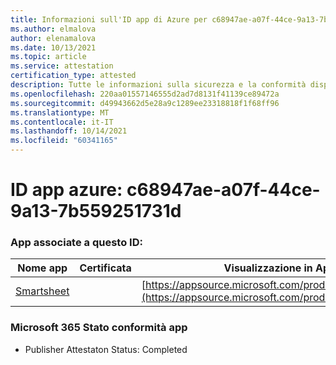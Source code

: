 ```yaml
---
title: Informazioni sull'ID app di Azure per c68947ae-a07f-44ce-9a13-7b559251731d
ms.author: elmalova
author: elenamalova
ms.date: 10/13/2021
ms.topic: article
ms.service: attestation
certification_type: attested
description: Tutte le informazioni sulla sicurezza e la conformità disponibili per c68947ae-a07f-44ce-9a13-7b559251731d.
ms.openlocfilehash: 220aa01557146555d2ad7d8131f41139ce89472a
ms.sourcegitcommit: d49943662d5e28a9c1289ee23318818f1f68ff96
ms.translationtype: MT
ms.contentlocale: it-IT
ms.lasthandoff: 10/14/2021
ms.locfileid: "60341165"
---
```

# <a name="azure-app-id-c68947ae-a07f-44ce-9a13-7b559251731d"></a>ID app azure: c68947ae-a07f-44ce-9a13-7b559251731d


### <a name="apps-associated-with-this-id"></a>App associate a questo ID:
| **Nome app** | **Certificata** | **Visualizzazione in AppSource** |
|--------------|---------------|-----------------------|
| [Smartsheet](https://docs.microsoft.com/microsoft-365-app-certification/forward/WA104380975) |  | [https://appsource.microsoft.com/product/office/WA104380975](https://appsource.microsoft.com/product/office/WA104380975) |

### <a name="microsoft-365-app-compliance-status"></a>Microsoft 365 Stato conformità app
- Publisher Attestaton Status: Completed
